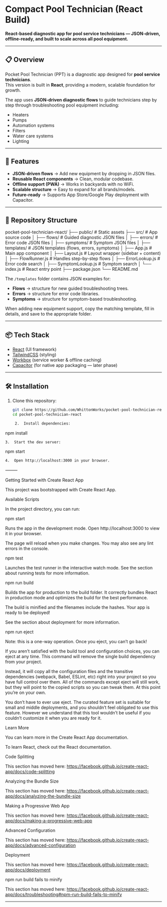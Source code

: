 # Compact Pool Technician (React Build)

**React-based diagnostic app for pool service technicians — JSON-driven, offline-ready, and built to scale across all pool equipment.**

---

## 📋 Overview
Pocket Pool Technician (PPT) is a diagnostic app designed for **pool service technicians**.  
This version is built in **React**, providing a modern, scalable foundation for growth.  

The app uses **JSON-driven diagnostic flows** to guide technicians step by step through troubleshooting pool equipment including:
- Heaters
- Pumps
- Automation systems
- Filters
- Water care systems
- Lighting

---

## 🚀 Features
- **JSON-driven flows** → Add new equipment by dropping in JSON files.  
- **Reusable React components** → Clean, modular codebase.  
- **Offline support (PWA)** → Works in backyards with no WiFi.  
- **Scalable structure** → Easy to expand for all brands/models.  
- **Future-ready** → Supports App Store/Google Play deployment with Capacitor.  

---

## 📂 Repository Structure

pocket-pool-technician-react/
├── public/                 # Static assets
├── src/                    # App source code
│   ├── flows/              # Guided diagnostic JSON files
│   ├── errors/             # Error code JSON files
│   ├── symptoms/           # Symptom JSON files
│   ├── templates/          # JSON templates (flows, errors, symptoms)
│   ├── App.js              # Main app component
│   ├── Layout.js           # Layout wrapper (sidebar + content)
│   ├── FlowRunner.js       # Handles step-by-step flows
│   ├── ErrorLookup.js      # Error code search
│   ├── SymptomLookup.js    # Symptom search
│   └── index.js            # React entry point
├── package.json
└── README.md

The `/templates` folder contains JSON examples for:
- **Flows** → structure for new guided troubleshooting trees.  
- **Errors** → structure for error code libraries.  
- **Symptoms** → structure for symptom-based troubleshooting.  

When adding new equipment support, copy the matching template, fill in details, and save to the appropriate folder.

---

## 📦 Tech Stack
- [React](https://react.dev/) (UI framework)  
- [TailwindCSS](https://tailwindcss.com/) (styling)  
- [Workbox](https://developer.chrome.com/docs/workbox) (service worker & offline caching)  
- [Capacitor](https://capacitorjs.com/) (for native app packaging — later phase)  

---

## 🛠️ Installation
1. Clone this repository:  
   ```bash
   git clone https://github.com/WhittonWorks/pocket-pool-technician-react.git
   cd pocket-pool-technician-react

	2.	Install dependencies:

npm install


	3.	Start the dev server:

npm start


	4.	Open http://localhost:3000 in your browser.

⸻

Getting Started with Create React App

This project was bootstrapped with Create React App.

Available Scripts

In the project directory, you can run:

npm start

Runs the app in the development mode.
Open http://localhost:3000 to view it in your browser.

The page will reload when you make changes.
You may also see any lint errors in the console.

npm test

Launches the test runner in the interactive watch mode.
See the section about running tests for more information.

npm run build

Builds the app for production to the build folder.
It correctly bundles React in production mode and optimizes the build for the best performance.

The build is minified and the filenames include the hashes.
Your app is ready to be deployed!

See the section about deployment for more information.

npm run eject

Note: this is a one-way operation. Once you eject, you can’t go back!

If you aren’t satisfied with the build tool and configuration choices, you can eject at any time. This command will remove the single build dependency from your project.

Instead, it will copy all the configuration files and the transitive dependencies (webpack, Babel, ESLint, etc) right into your project so you have full control over them. All of the commands except eject will still work, but they will point to the copied scripts so you can tweak them. At this point you’re on your own.

You don’t have to ever use eject. The curated feature set is suitable for small and middle deployments, and you shouldn’t feel obligated to use this feature. However we understand that this tool wouldn’t be useful if you couldn’t customize it when you are ready for it.

Learn More

You can learn more in the Create React App documentation.

To learn React, check out the React documentation.

Code Splitting

This section has moved here: https://facebook.github.io/create-react-app/docs/code-splitting

Analyzing the Bundle Size

This section has moved here: https://facebook.github.io/create-react-app/docs/analyzing-the-bundle-size

Making a Progressive Web App

This section has moved here: https://facebook.github.io/create-react-app/docs/making-a-progressive-web-app

Advanced Configuration

This section has moved here: https://facebook.github.io/create-react-app/docs/advanced-configuration

Deployment

This section has moved here: https://facebook.github.io/create-react-app/docs/deployment

npm run build fails to minify

This section has moved here: https://facebook.github.io/create-react-app/docs/troubleshooting#npm-run-build-fails-to-minify

---